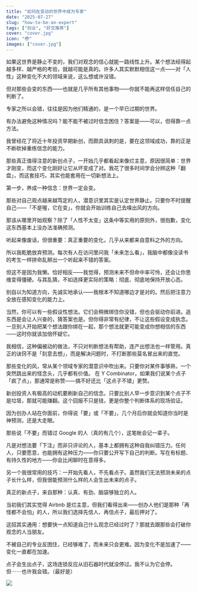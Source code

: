 ```yaml
---
title: "如何在变动的世界中成为专家"
date: "2025-07-27"
slug: "how-to-be-an-expert"
tags: ["创业", "好文推荐"]
cover: "cover.jpg"
icon: "😎"
images: ["cover.jpg"]
---
```

如果这世界是静止不变的，我们对观念的信心就能一路线性上升。某个想法经得起越多样、越严格的考验，就越可能是真的。许多人其实默默相信这一点——对「人性」这种变化不大的领域来说，这么想或许没错。



但对那些会变的东西——也就是几乎所有其他事物——你就不能再这样信任自己的判断了。



专家之所以会错，往往是因为他们精通的，是一个早已过期的世界。



有办法避免这种情况吗？能不能不被过时信念困住？答案是——可以，但得靠一点方法。



我曾经花了将近十年投资早期新创，而颇具讽刺的是，要在这领域成功，靠的正是不断砍掉重练信念的能力。



那些真正值得注意的新创点子，一开始几乎都看起来像烂主意，原因很简单：世界才刚变，而这个变化刚好让它从坏变成了对。我花了很多时间学会分辨这种「翻盘」，而这套技巧，其实也能套用在一切新想法上。



第一步，养成一种信念：世界一定会变。



那些对自己观点越来越笃定的人，潜意识里其实是认定世界静止。只要你不时提醒自己——「不是喔，它在变」，你就会开始训练自己去嗅出风的方向。



那该从哪里开始观察？除了「人性不太变」这条中等实用的原则外，很抱歉，变化这东西基本上没办法准确预测。



听起来像废话，但很重要：真正重要的变化，几乎从来都来自意料之外的方向。



所以我乾脆放弃预测。每次有人在访问里问我「未来怎么看」，我脑中都像没读书的考生一样拼命乱掰出一个听起来不错的答案。



但这不是因为我懒。恰好相反——我觉得，预测未来不但命中率可怜，还会让你思维变得僵硬。与其乱猜，不如选择更实际的策略：彻底、彻底地保持开放心态。



别自以为知道方向，先诚实地承认——我根本不知道哪边才是对的。然后把注意力全放在感知变化的能力上。



当然，你可以有一些假设性想法。它们会稍微绑住你没错，但也会驱动你前进。追东西是会让人兴奋的，猜答案也是。但你得非常有纪律，不让这些假设变成执念。
一旦别人开始把某个想法跟你绑在一起，那个想法就更可能变成你想相信的东西——这时你就该加倍怀疑它。



我相信，这种偏被动的做法，不只对判断想法有帮助，连产出想法也一样管用。真正的诀窍不是「刻意去想」，而是解决问题时，不打断那些莫名冒出来的直觉。



那些变化的风，常从某个领域专家的潜意识中吹出来。只要你对某件事够熟，一个突然跳出来的怪念头，几乎都有价值。
在 Y Combinator，如果我们说某个点子「疯了点」，那通常是称赞——搞不好还比「这点子不错」更赞。



新创投资人有极高的动机要刷新自己的信念。只要比别人早一步意识到某个点子不是垃圾，那就可能赚翻。这个回报不只是钱，更是你整个判断体系的现场验证。



因为创办人站在你面前，你得说「要」或「不要」，几个月后你就会知道你当时是神预测，还是大走眼。



那些说「不要」而错过 Google 的人（真的有几个），这笔帐会记一辈子。



凡是对想法要「下注」而非只评论的人，基本上都拥有这种自我纠错压力。任何人，只要愿意，也能拥有这种压力——你只要公开写下自己的判断。写在有标题、有持久性的地方——你会比闲聊时在意得多。



另一个我很常用的技巧：一开始先看人，不先看点子。虽然我们无法预测未来的点子长什么样，但我很能预测什么样的人会生出未来的点子。



真正的新点子，来自那种：认真、有劲、脑袋够独立的人。



当初我们其实觉得 Airbnb 是烂主意，但我们看得出来——创办人他们是那种「再怪都不会怕」的人，所以我们选择先信人、再信点子，最后押对了。



这招其实通用：想要快一点知道自己什么观念已经过时了？那就去跟那些会打破你观念的人当朋友。



不被自己的专业反困住，已经够难了，而未来只会更难。因为变化不是加速了——变化一直都在加速。



点子会生出点子，这场连锁反应从旧石器时代就没停过。我不认为它会停。
但⋯⋯也许我会错。（最好是）




![](https://prod-files-secure.s3.us-west-2.amazonaws.com/112d0858-5090-4d34-a606-b75eb8d65fd2/46476355-9cf3-4e99-9b7a-3531bc426380/1000202064.png?X-Amz-Algorithm=AWS4-HMAC-SHA256&X-Amz-Content-Sha256=UNSIGNED-PAYLOAD&X-Amz-Credential=ASIAZI2LB466XBN3EGXL%2F20251028%2Fus-west-2%2Fs3%2Faws4_request&X-Amz-Date=20251028T062134Z&X-Amz-Expires=3600&X-Amz-Security-Token=IQoJb3JpZ2luX2VjEP7%2F%2F%2F%2F%2F%2F%2F%2F%2F%2FwEaCXVzLXdlc3QtMiJIMEYCIQD%2FaSAsz3HT21kEknbW%2F6pshJcNkykEEfqsBONn0ApFQAIhAL0SMlpIksZ1ONazMH759MO0FYqOM2Zi%2B%2BeshIYHOq%2FDKogECLf%2F%2F%2F%2F%2F%2F%2F%2F%2F%2FwEQABoMNjM3NDIzMTgzODA1IgzxN%2F3k8vvQstKOVNsq3AOYc3xHn8R%2FdIxT8%2FKvByiFJZpoEMi74P%2FM0iEn%2BRnY4zVkrWGLAqXzVyqULueOrfWpnfSX1sC6ycyjHagg4KevZnS6Z7X8Q1b0BgXVBzk4rTdzMjiIddi%2BTEdqOHMbT5bpcS8V6RXYe6yrVfmuhtx4feeBS5IyOljaGKKMp770Y6FZ07naJ6SV6t6kZSdb8oVbHiiMkX%2BgceViSeKlZkKbkH3M5oJ1aJ7UpReZ9x7w89MoT%2Fkpa5m2%2F6NWfN4qwkvYkYfL9keZN7Xg%2FGtuLOGAzt%2BCqxayjDJJZYCMnGQ722b9FSN1Pp3HAf2PK%2BsMT7w9l7qdrvbh4AIAZUC8TZAi9yZXHwRTsrHCnGv6bsU1GKfhrRm5sihDquYN3BVUJllCwvgUQatOuIq5UgZ52m%2FYxwt9bph4pYAoT5fj1LS9a%2Bgz%2FLVKdoaYQtK7ySSVV1bClNy2di9rjg6YZRXh6SW0iq7PeuPHyoFJHtH1eKS1u6uF53Z5FWPbrN8T99YGw%2FnqIIQZC6sZw2TrE5KesTt9xLHTMRBUMeCqLpZYofmHyh%2BErohFE8vLzJnBQqSA2AnccwvWiocM%2B7OaNIdHL0tsClw4sQ8R0OagbPsKdLLX3bjN5BuzkeIdpd0DcjClu4HIBjqkAa1CKUcEB4PC8Z6NgNRP9u2S2EbTi%2Fb9KHkarOsptZnExHoSLsN8DAn6rabGc4Okq2xBkqEi%2BLMaXmMfei%2FNT1VF9b57kxKNbT6cjHCK45XWwKJavxJRUVlC1YUx1hyazeZynyX9huoz679GuQAlloU1HGCfO8MU4w0QJ%2FwRa2cT3oxRGhD5NQEPxUikes76ffn%2BgCN3YgQH2BOdhLkN4yGVwH1b&X-Amz-Signature=056a94f2e11bb1b2c5aac732fbd6005587b828553fc1e453264193a726d651c4&X-Amz-SignedHeaders=host&x-amz-checksum-mode=ENABLED&x-id=GetObject)

